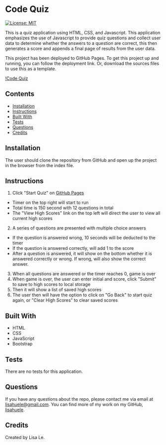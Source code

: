 # Code Quiz
[![License: MIT](https://img.shields.io/badge/License-MIT-yellow.svg)](https://opensource.org/licenses/MIT)

This is a quiz application using HTML, CSS, and Javascript. This application emphasizes the use of Javascript to provide quiz questions and collect user data to determine whether the answers to a question are correct, this then generates a score and appends a final page of results from the user data.

This project has been deployed to GitHub Pages. To get this project up and running, you can follow the deployment link. Or, download the sources files to use this as a template.

[!Code Quiz](./assets/04-web-apis-homework-demo.gif)

## Contents
- [Installation](#installation)
- [Instructions](#usage)
- [Built With](#built-with)
- [Tests](#tests)
- [Questions](#questions)
- [Credits](#credits)

## Installation
The user should clone the repository from GitHub and open up the project in the browser from the index file.

## Instructions
1. Click "Start Quiz" on [GitHub Pages](https://lisahuele.github.io/code-quiz/)
  - Timer on the top right will start to run
  - Total time is 150 second with 12 questions in total
  - The "View High Scores" link on the top left will direct the user to view all current high scores

2. A series of questions are presented with multiple choice answers
  - If the question is answered wrong, 10 seconds will be deducted to the timer
  - If the question is answered correctly, will add 1 to the score
  - After a question is answered, it will show on the bottom whether it is answered correctly or wrong. If wrong, will also show the correct answer.

3. When all questions are answered or the timer reaches 0, game is over
4. When game is over, the user can enter initial and score, click "Submit" to save to high scores to local storage
5. Then it will show a list of saved high scores
6. The user then will have the option to click on "Go Back" to start quiz again, or "Clear High Scores" to clear saved scores

## Built With
- HTML
- CSS
- JavaScript
- Bootstrap

## Tests
There are no tests for this application.

## Questions
If you have any questions about the repo, please contact me via email at lisahuele@gmail.com. You can find more of my work on my GitHub, [lisahuele](https://github.com/lisahuele).

## Credits
Created by Lisa Le.
